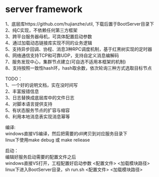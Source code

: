 # server framework

1、底层库https://github.com/hujianzhe/util, 下载后置于BootServer目录下  
2、纯C实现，不依赖任何第三方框架  
3、跨平台服务器母机，可具体配置启动参数  
4、通过加载动态链接库实现不同的业务逻辑  
5、支持异步回调、协程、消息3种RPC调度机制，基于红黑树实现的定时器  
6、网络通信支持TCP和可靠UDP，支持自定义消息编解码  
7、服务发现中心，集群节点建立(可自选不适用本框架的机制)  
8、支持按照一致性hash环，hash取余数，依次轮询三种方式选取目标节点  

TODO：  
1、一个好的说明文档，实在没时间写  
2、丰富报错信息  
3、日志替换成底层库中的文件日志  
4、对脚本语言提供支持  
5、有状态服务节点的扩容与缩容  
6、利用本地消息表实现消息幂等  

编译:  
windows直接VS编译，然后把需要的dll拷贝到对应服务目录下  
linux下使用make debug 或 make reliease  

启动：  
编辑好服务启动需要的配置文件之后  
windows直接VS打开，工程配置好启动参数  <配置文件> <加载模块路径>    
linux下进入BootServer目录，sh run.sh <配置文件> <加载模块路径>  
